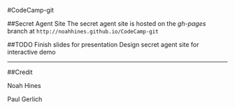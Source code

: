 #CodeCamp-git

##Secret Agent Site
The secret agent site is hosted on the *gh-pages* branch at `http://noahhines.github.io/CodeCamp-git`

##TODO
Finish slides for presentation
Design secret agent site for interactive demo

---

##Credit

Noah Hines

Paul Gerlich



